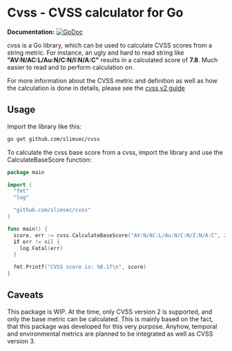 # Cvss - CVSS calculator for Go #

**Documentation:** [![GoDoc](https://godoc.org/github.com/slimsec/cvss?status.svg)](https://godoc.org/github.com/slimsec/cvss)

cvss is a Go library, which can be used to calculate CVSS scores from a string metric. 
For instance, an ugly and hard to read string like **"AV:N/AC:L/Au:N/C:N/I:N/A:C"** results in a calculated score of **7.8**. Much easier to read and to perform calculation on.
 
For more information about the CVSS metric and definition as well as how the calculation is done in details, please see the [cvss v2 guide](https://www.first.org/cvss/v2/guide)

## Usage ##

Import the library like this:
```bash 
go get github.com/slimsec/cvss
```


To calculate the cvss base score from a cvss, import the library and use the CalculateBaseScore function:

```go
package main

import (
  "fmt"
  "log"

  "github.com/slimsec/cvss"
)

func main() {
  score, err := cvss.CalculateBaseScore("AV:N/AC:L/Au:N/C:N/I:N/A:C", 2)
  if err != nil {
    log.Fatal(err)
  }

  fmt.Printf("CVSS score is: %0.1f\n", score)
}
```

## Caveats ##

This package is WIP. At the time, only CVSS version 2 is supported, and only the base metric can be calculated. This is mainly based on the fact, that this package was developed for this very purpose. Anyhow, temporal and environmental metrics are planned to be integrated as well as CVSS version 3. 
